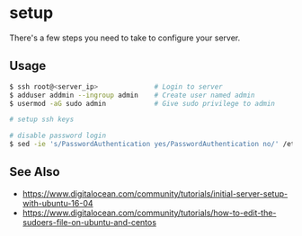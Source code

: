 # setup
There's a few steps you need to take to configure your server.

## Usage
```sh
$ ssh root@<server_ip>              # Login to server
$ adduser addmin --ingroup admin    # Create user named admin
$ usermod -aG sudo admin            # Give sudo privilege to admin

# setup ssh keys

# disable password login
$ sed -ie 's/PasswordAuthentication yes/PasswordAuthentication no/' /etc/ssh/sshd_config
```

## See Also
- https://www.digitalocean.com/community/tutorials/initial-server-setup-with-ubuntu-16-04
- https://www.digitalocean.com/community/tutorials/how-to-edit-the-sudoers-file-on-ubuntu-and-centos
